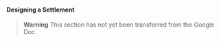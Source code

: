 #### Designing a Settlement

> **Warning**
> This section has not yet been transferred from the Google Doc.
